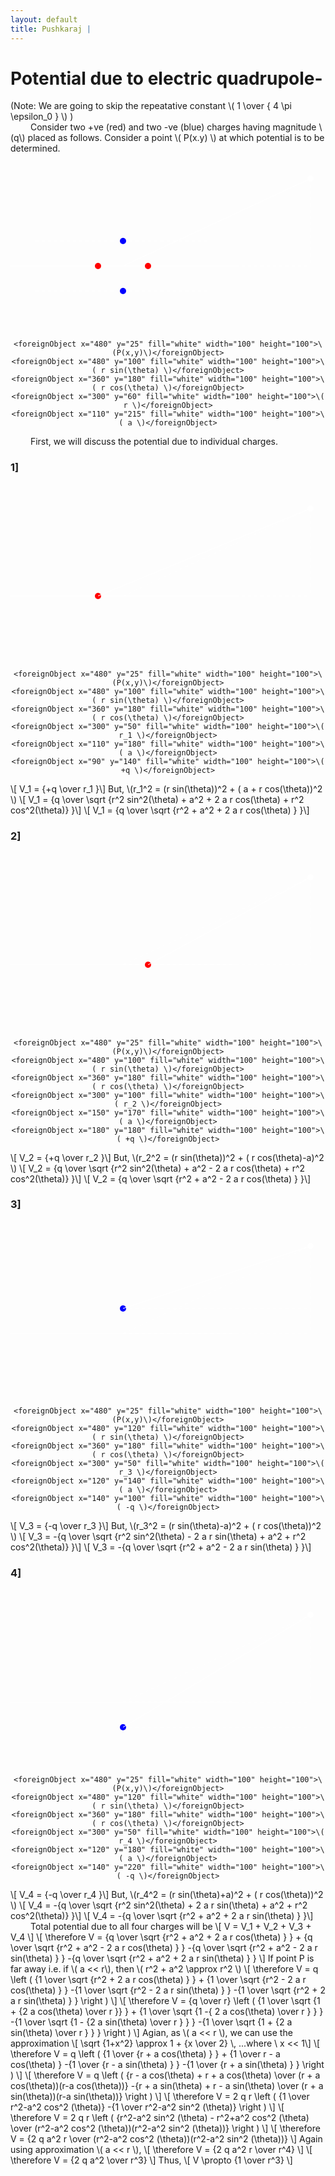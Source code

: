 ```yaml
---
layout: default
title: Pushkaraj | 
---
```


# Potential due to electric quadrupole-
<div>
	(Note: We are going to skip the repeatative constant \( 1 \over { 4 \pi \epsilon_0 } \) )
	<br> &emsp;&emsp;
	Consider two +ve (red) and two -ve (blue) charges having magnitude \(q\) placed as follows. Consider a point \( P(x.y) \) at which potential is to be determined.
</div>
<center><svg width="640" height="360">
	<line x1="0" y1="180" x2="360" y2="180" style = "stroke:white;	stroke-width:0.5" /><!-- x-axis -->
	<line x1="180" y1="0" x2="180" y2="360" style = "stroke:white;	stroke-width:0.5" /><!-- y-axis -->
	<line x1="140" y1="40" x2="140" y2="320" style = "stroke:white;	stroke-width:0.5" stroke-dasharray="5" />
	<line x1="220" y1="40" x2="220" y2="320" style = "stroke:white;	stroke-width:0.5" stroke-dasharray="5" />
	<line x1="40" y1="140" x2="320" y2="140" style = "stroke:white;	stroke-width:0.5" stroke-dasharray="5" />
	<line x1="40" y1="220" x2="320" y2="220" style = "stroke:white;	stroke-width:0.5" stroke-dasharray="5" />
	<line x1="180" y1="180" x2="480" y2="40" style = "stroke:white;	stroke-width:1" /><!-- r -->
	<line x1="180" y1="180" x2="480" y2="180" style = "stroke:white;	stroke-width:1" stroke-dasharray="5"/>
	<line x1="480" y1="40" x2="480" y2="180" style = "stroke:white;	stroke-width:1" stroke-dasharray="5"/>
	<circle cx="140" cy="180" r="5" fill="red" />	<!-- left charge -->
	<circle cx="220" cy="180" r="5" fill="red" />	<!-- right charge -->
	<circle cx="180" cy="140" r="5" fill="blue" />	<!-- up charge -->
	<circle cx="180" cy="220" r="5" fill="blue" />	<!-- down charge -->
	<circle cx="480" cy="40" r="5" fill="white" />	<!-- point P(x,y) -->
	
	<foreignObject x="480" y="25" fill="white" width="100" height="100">\(P(x,y)\)</foreignObject>
	<foreignObject x="480" y="100" fill="white" width="100" height="100">\( r sin(\theta) \)</foreignObject>
	<foreignObject x="360" y="180" fill="white" width="100" height="100">\( r cos(\theta) \)</foreignObject>
	<foreignObject x="300" y="60" fill="white" width="100" height="100">\( r \)</foreignObject>
	<foreignObject x="110" y="215" fill="white" width="100" height="100">\( a \)</foreignObject>
</svg></center>

&emsp;&emsp; First, we will discuss the potential due to individual charges.

### 1]
<center><svg width="640" height="360">
	<line x1="0" y1="180" x2="360" y2="180" style = "stroke:white;	stroke-width:0.5" /><!-- x-axis -->
	<line x1="180" y1="0" x2="180" y2="360" style = "stroke:white;	stroke-width:0.5" /><!-- y-axis -->
	<line x1="180" y1="180" x2="480" y2="40" style = "stroke:white;	stroke-width:1" stroke-dasharray="5"/><!-- r -->
	<line x1="180" y1="180" x2="480" y2="180" style = "stroke:white;	stroke-width:1" stroke-dasharray="5"/>
	<line x1="480" y1="40" x2="480" y2="180" style = "stroke:white;	stroke-width:1" stroke-dasharray="5"/>
	<circle cx="140" cy="180" r="5" fill="red" />	<!-- left charge -->
	<circle cx="480" cy="40" r="5" fill="white" />	<!-- point P(x,y) -->
	<line x1="140" y1="180" x2="480" y2="40" style = "stroke:white;	stroke-width:1" /><!-- r1 -->
	
	<foreignObject x="480" y="25" fill="white" width="100" height="100">\(P(x,y)\)</foreignObject>
	<foreignObject x="480" y="100" fill="white" width="100" height="100">\( r sin(\theta) \)</foreignObject>
	<foreignObject x="360" y="180" fill="white" width="100" height="100">\( r cos(\theta) \)</foreignObject>
	<foreignObject x="300" y="50" fill="white" width="100" height="100">\( r_1 \)</foreignObject>
	<foreignObject x="110" y="180" fill="white" width="100" height="100">\( a \)</foreignObject>
	<foreignObject x="90" y="140" fill="white" width="100" height="100">\( +q \)</foreignObject>
</svg></center>

<div>
	\[ V_1 = {+q \over r_1 }\]
	But, \(r_1^2 = (r sin(\theta))^2 + ( a + r cos(\theta))^2 \)
	\[ V_1 = {q \over \sqrt {r^2 sin^2(\theta) + a^2 + 2 a r cos(\theta) + r^2 cos^2(\theta)} }\]
	\[ V_1 = {q \over \sqrt {r^2 + a^2 + 2 a r cos(\theta) } }\]
</div>

### 2]
<center><svg width="640" height="360">
	<line x1="0" y1="180" x2="360" y2="180" style = "stroke:white;	stroke-width:0.5" /><!-- x-axis -->
	<line x1="180" y1="0" x2="180" y2="360" style = "stroke:white;	stroke-width:0.5" /><!-- y-axis -->
	<line x1="180" y1="180" x2="480" y2="40" style = "stroke:white;	stroke-width:1" stroke-dasharray="5"/><!-- r -->
	<line x1="180" y1="180" x2="480" y2="180" style = "stroke:white;	stroke-width:1" stroke-dasharray="5"/>
	<line x1="480" y1="40" x2="480" y2="180" style = "stroke:white;	stroke-width:1" stroke-dasharray="5"/>
	<circle cx="220" cy="180" r="5" fill="red" />	<!-- right charge -->
	<circle cx="480" cy="40" r="5" fill="white" />	<!-- point P(x,y) -->
	<line x1="220" y1="180" x2="480" y2="40" style = "stroke:white;	stroke-width:1" /><!-- r2 -->
	
	<foreignObject x="480" y="25" fill="white" width="100" height="100">\(P(x,y)\)</foreignObject>
	<foreignObject x="480" y="100" fill="white" width="100" height="100">\( r sin(\theta) \)</foreignObject>
	<foreignObject x="360" y="180" fill="white" width="100" height="100">\( r cos(\theta) \)</foreignObject>
	<foreignObject x="300" y="100" fill="white" width="100" height="100">\( r_2 \)</foreignObject>
	<foreignObject x="150" y="170" fill="white" width="100" height="100">\( a \)</foreignObject>
	<foreignObject x="180" y="180" fill="white" width="100" height="100">\( +q \)</foreignObject>
</svg></center>

<div>
	\[ V_2 = {+q \over r_2 }\]
	But, \(r_2^2 = (r sin(\theta))^2 + ( r cos(\theta)-a)^2 \)
	\[ V_2 = {q \over \sqrt {r^2 sin^2(\theta) + a^2 - 2 a r cos(\theta) + r^2 cos^2(\theta)} }\]
	\[ V_2 = {q \over \sqrt {r^2 + a^2 - 2 a r cos(\theta) } }\]
</div>

### 3]
<center><svg width="640" height="360">
	<line x1="0" y1="180" x2="360" y2="180" style = "stroke:white;	stroke-width:0.5" /><!-- x-axis -->
	<line x1="180" y1="0" x2="180" y2="360" style = "stroke:white;	stroke-width:0.5" /><!-- y-axis -->
	<line x1="180" y1="180" x2="480" y2="40" style = "stroke:white;	stroke-width:1" stroke-dasharray="5"/><!-- r -->
	<line x1="180" y1="180" x2="480" y2="180" style = "stroke:white;	stroke-width:1" stroke-dasharray="5"/>
	<line x1="480" y1="40" x2="480" y2="180" style = "stroke:white;	stroke-width:1" stroke-dasharray="5"/>
	<line x1="180" y1="140" x2="480" y2="140" style = "stroke:white;	stroke-width:1" stroke-dasharray="5"/>
	<circle cx="180" cy="140" r="5" fill="blue" />	<!-- up charge -->
	<circle cx="480" cy="40" r="5" fill="white" />	<!-- point P(x,y) -->
	<line x1="180" y1="140" x2="480" y2="40" style = "stroke:white;	stroke-width:1" /><!-- r2 -->
	
	<foreignObject x="480" y="25" fill="white" width="100" height="100">\(P(x,y)\)</foreignObject>
	<foreignObject x="480" y="120" fill="white" width="100" height="100">\( r sin(\theta) \)</foreignObject>
	<foreignObject x="360" y="180" fill="white" width="100" height="100">\( r cos(\theta) \)</foreignObject>
	<foreignObject x="300" y="50" fill="white" width="100" height="100">\( r_3 \)</foreignObject>
	<foreignObject x="120" y="140" fill="white" width="100" height="100">\( a \)</foreignObject>
	<foreignObject x="140" y="100" fill="white" width="100" height="100">\( -q \)</foreignObject>
</svg></center>

<div>
	\[ V_3 = {-q \over r_3 }\]
	But, \(r_3^2 = (r sin(\theta)-a)^2 + ( r cos(\theta))^2 \)
	\[ V_3 = -{q \over \sqrt {r^2 sin^2(\theta) - 2 a r sin(\theta) + a^2  + r^2 cos^2(\theta)} }\]
	\[ V_3 = -{q \over \sqrt {r^2 + a^2 - 2 a r sin(\theta) } }\]
</div>

### 4]
<center><svg width="640" height="360">
	<line x1="0" y1="180" x2="360" y2="180" style = "stroke:white;	stroke-width:0.5" /><!-- x-axis -->
	<line x1="180" y1="0" x2="180" y2="360" style = "stroke:white;	stroke-width:0.5" /><!-- y-axis -->
	<line x1="180" y1="180" x2="480" y2="40" style = "stroke:white;	stroke-width:1" stroke-dasharray="5"/><!-- r -->
	<line x1="180" y1="180" x2="480" y2="180" style = "stroke:white;	stroke-width:1" stroke-dasharray="5"/>
	<line x1="480" y1="40" x2="480" y2="180" style = "stroke:white;	stroke-width:1" stroke-dasharray="5"/>
	<line x1="180" y1="220" x2="480" y2="220" style = "stroke:white;	stroke-width:1" stroke-dasharray="5"/>
	<circle cx="180" cy="220" r="5" fill="blue" />	<!-- down charge -->
	<circle cx="480" cy="40" r="5" fill="white" />	<!-- point P(x,y) -->
	<line x1="180" y1="220" x2="480" y2="40" style = "stroke:white;	stroke-width:1" /><!-- r2 -->
	
	<foreignObject x="480" y="25" fill="white" width="100" height="100">\(P(x,y)\)</foreignObject>
	<foreignObject x="480" y="120" fill="white" width="100" height="100">\( r sin(\theta) \)</foreignObject>
	<foreignObject x="360" y="180" fill="white" width="100" height="100">\( r cos(\theta) \)</foreignObject>
	<foreignObject x="300" y="50" fill="white" width="100" height="100">\( r_4 \)</foreignObject>
	<foreignObject x="120" y="180" fill="white" width="100" height="100">\( a \)</foreignObject>
	<foreignObject x="140" y="220" fill="white" width="100" height="100">\( -q \)</foreignObject>
</svg></center>

<div>
	\[ V_4 = {-q \over r_4 }\]
	But, \(r_4^2 = (r sin(\theta)+a)^2 + ( r cos(\theta))^2 \)
	\[ V_4 = -{q \over \sqrt {r^2 sin^2(\theta) + 2 a r sin(\theta) + a^2  + r^2 cos^2(\theta)} }\]
	\[ V_4 = -{q \over \sqrt {r^2 + a^2 + 2 a r sin(\theta) } }\]
</div>

<div>
	&emsp;&emsp; Total potential due to all four charges will be \[ V = V_1 + V_2 + V_3 + V_4 \]
	\[ \therefore V = {q \over \sqrt {r^2 + a^2 + 2 a r cos(\theta) } }
			 + {q \over \sqrt {r^2 + a^2 - 2 a r cos(\theta) } }
			 -{q \over \sqrt {r^2 + a^2 - 2 a r sin(\theta) } }
			 -{q \over \sqrt {r^2 + a^2 + 2 a r sin(\theta) } } \]
	If point P is far away i.e. if \( a << r\), then \( r^2 + a^2 \approx r^2 \)
	\[ \therefore V = q \left (
			 {1 \over \sqrt {r^2  + 2 a r cos(\theta) } }
			 + {1 \over \sqrt {r^2  - 2 a r cos(\theta) } }
			 -{1 \over \sqrt {r^2  - 2 a r sin(\theta) } }
			 -{1 \over \sqrt {r^2  + 2 a r sin(\theta) } }
			\right ) \]
	\[ \therefore V = {q \over r} \left (
			 {1 \over \sqrt {1  + {2 a cos(\theta) \over r }} }
			 + {1 \over \sqrt {1  -{ 2 a cos(\theta) \over r } } }
			 -{1 \over \sqrt {1  - {2 a sin(\theta) \over r } } }
			 -{1 \over \sqrt {1  + {2 a sin(\theta) \over r } } }
			 \right ) \]
	Agian, as \( a << r \), we can use the approximation \[ \sqrt {1+x^2} \approx 1 + {x \over 2} \, ...where \ x << 1\]
	\[ \therefore V = q  \left (
			 {1 \over  {r  + a cos(\theta) } } + {1 \over  r - a cos(\theta) }
			 -{1 \over  {r  -  a sin(\theta)   } } -{1 \over  {r  +  a sin(\theta)   } }
			 \right ) \]
	\[ \therefore V = q  \left (
			 {r - a cos(\theta) + r + a cos(\theta) \over (r + a cos(\theta))(r-a cos(\theta))}
			 -{r + a sin(\theta) + r - a sin(\theta) \over (r + a sin(\theta))(r-a sin(\theta))}
			 \right ) \]
	\[ \therefore V = 2 q r \left (
			 {1 \over r^2-a^2 cos^2 (\theta)}
			 -{1 \over r^2-a^2 sin^2 (\theta)}
			 \right ) \]
	\[ \therefore V = 2 q r \left (
			 {r^2-a^2 sin^2 (\theta) - r^2+a^2 cos^2 (\theta) \over (r^2-a^2 cos^2 (\theta))(r^2-a^2 sin^2 (\theta))}
			 \right ) \]
	\[ \therefore V = {2 q a^2 r \over (r^2-a^2 cos^2 (\theta))(r^2-a^2 sin^2 (\theta))} \]
	Again using approximation \( a << r \),
	\[ \therefore V = {2 q a^2 r \over r^4} \]
	\[ \therefore V = {2 q a^2  \over r^3} \]
	Thus, \[  V \propto {1  \over r^3} \]
</div>